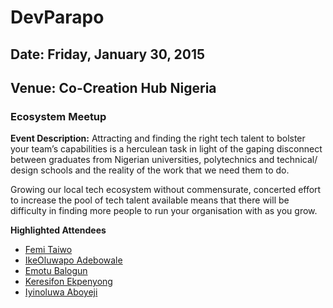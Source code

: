 # DevParapo

## Date: Friday, January 30, 2015
## Venue: Co-Creation Hub Nigeria

### Ecosystem Meetup

**Event Description:** Attracting and finding the right tech talent to bolster your team’s capabilities is a herculean task in light of the gaping disconnect between graduates from Nigerian universities, polytechnics and technical/ design schools and the reality of the work that we need them to do.



Growing our local tech ecosystem without commensurate, concerted effort to increase the pool of tech talent available means that there will be difficulty in finding more people to run your organisation with as you grow.

**Highlighted Attendees**
* [Femi Taiwo](https://twitter.com/dftaiwo)
* [IkeOluwapo Adebowale](https://www.linkedin.com/in/ikeoluwapo-adebowale-9981962b)
* [Emotu Balogun](https://twitter.com/emotu)
* [Keresifon Ekpenyong](https://www.linkedin.com/in/keresifon-ekpenyong-baa58810/)
* [Iyinoluwa Aboyeji](https://twitter.com/iaboyeji)

